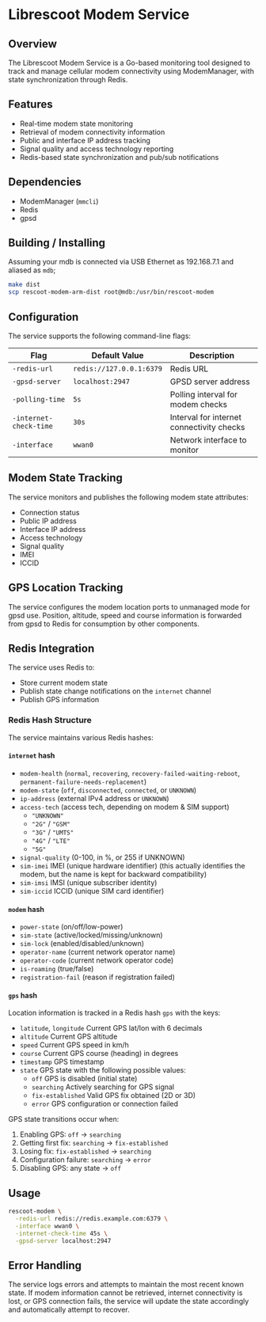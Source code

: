 # Librescoot Modem Service

## Overview

The Librescoot Modem Service is a Go-based monitoring tool designed to track and manage cellular modem connectivity using ModemManager, with state synchronization through Redis.

## Features

- Real-time modem state monitoring
- Retrieval of modem connectivity information
- Public and interface IP address tracking
- Signal quality and access technology reporting
- Redis-based state synchronization and pub/sub notifications

## Dependencies

- ModemManager (`mmcli`)
- Redis
- gpsd

## Building / Installing

Assuming your mdb is connected via USB Ethernet as 192.168.7.1 and aliased as `mdb`;
```bash
make dist
scp rescoot-modem-arm-dist root@mdb:/usr/bin/rescoot-modem
```

## Configuration

The service supports the following command-line flags:

| Flag               | Default Value | Description                             |
|--------------------|---------------|-----------------------------------------|
| `-redis-url`       | `redis://127.0.0.1:6379` | Redis URL                    |
| `-gpsd-server`     | `localhost:2947` | GPSD server address                  |
| `-polling-time`    | `5s`          | Polling interval for modem checks       |
| `-internet-check-time` | `30s`     | Interval for internet connectivity checks |
| `-interface`       | `wwan0`       | Network interface to monitor            |

## Modem State Tracking

The service monitors and publishes the following modem state attributes:

- Connection status
- Public IP address
- Interface IP address
- Access technology
- Signal quality
- IMEI
- ICCID

## GPS Location Tracking

The service configures the modem location ports to unmanaged mode for gpsd use.
Position, altitude, speed and course information is forwarded from gpsd to
Redis for consumption by other components.

## Redis Integration

The service uses Redis to:
- Store current modem state
- Publish state change notifications on the `internet` channel
- Publish GPS information

### Redis Hash Structure

The service maintains various Redis hashes:

#### `internet` hash
- `modem-health` (`normal`, `recovering`, `recovery-failed-waiting-reboot`, `permanent-failure-needs-replacement`)
- `modem-state` (`off`, `disconnected`, `connected`, or `UNKNOWN`)
- `ip-address` (external IPv4 address or `UNKNOWN`)
- `access-tech` (access tech, depending on modem & SIM support)
     - `"UNKNOWN"`
     - `"2G"` / `"GSM"`
     - `"3G"` / `"UMTS"`
     - `"4G"` / `"LTE"`
     - `"5G"`
- `signal-quality` (0-100, in %, or 255 if UNKNOWN)
- `sim-imei` IMEI (unique hardware identifier) (this actually identifies the modem, but the name is kept for backward compatibility)
- `sim-imsi` IMSI (unique subscriber identity)
- `sim-iccid` ICCID (unique SIM card identifier)

#### `modem` hash
- `power-state` (on/off/low-power)
- `sim-state` (active/locked/missing/unknown)
- `sim-lock` (enabled/disabled/unknown)
- `operator-name` (current network operator name)
- `operator-code` (current network operator code)
- `is-roaming` (true/false)
- `registration-fail` (reason if registration failed)

#### `gps` hash

Location information is tracked in a Redis hash `gps` with the keys:
- `latitude`, `longitude` Current GPS lat/lon with 6 decimals
- `altitude` Current GPS altitude
- `speed` Current GPS speed in km/h
- `course` Current GPS course (heading) in degrees
- `timestamp` GPS timestamp
- `state` GPS state with the following possible values:
  - `off` GPS is disabled (initial state)
  - `searching` Actively searching for GPS signal
  - `fix-established` Valid GPS fix obtained (2D or 3D)
  - `error` GPS configuration or connection failed

GPS state transitions occur when:
1. Enabling GPS: `off` → `searching`
2. Getting first fix: `searching` → `fix-established`
3. Losing fix: `fix-established` → `searching`
4. Configuration failure: `searching` → `error`
5. Disabling GPS: any state → `off`

## Usage

```bash
rescoot-modem \
  -redis-url redis://redis.example.com:6379 \
  -interface wwan0 \
  -internet-check-time 45s \
  -gpsd-server localhost:2947
```

## Error Handling

The service logs errors and attempts to maintain the most recent known state. If modem information cannot be retrieved, internet connectivity is lost, or GPS connection fails, the service will update the state accordingly and automatically attempt to recover.

